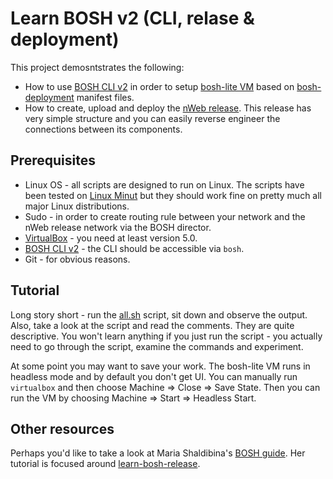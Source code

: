 # Learn BOSH v2 (CLI, relase & deployment)

This project demosntstrates the following:

* How to use [BOSH CLI v2](https://bosh.io/docs/cli-v2.html) in order to setup [bosh-lite VM](https://github.com/cloudfoundry/bosh-deployment/blob/master/docs/bosh-lite-on-vbox.md) based on [bosh-deployment](https://github.com/cloudfoundry/bosh-deployment) manifest files.
* How to create, upload and deploy the [nWeb release](https://github.com/ivandavidov/nweb-release). This release has very simple structure and you can easily reverse engineer the connections between its components.

## Prerequisites

* Linux OS - all scripts are designed to run on Linux. The scripts have been tested on [Linux Minut](http://linuxmint.com) but they should work fine on pretty much all major Linux distributions.
* Sudo - in order to create routing rule between your network and the nWeb release network via the BOSH director.
* [VirtualBox](https://virtualbox.org) - you need at least version 5.0.
* [BOSH CLI v2](https://bosh.io/docs/cli-v2.html#install) - the CLI should be accessible via ``bosh``.
* Git - for obvious reasons.

## Tutorial

Long story short - run the [all.sh](https://github.com/ivandavidov/learn-bosh2/blob/master/all.sh) script, sit down and observe the output. Also, take a look at the script and read the comments. They are quite descriptive. You won't learn anything if you just run the script - you actually need to go through the script, examine the commands and experiment.

At some point you may want to save your work. The bosh-lite VM runs in headless mode and by default you don't get UI. You can manually run ``virtualbox`` and then choose Machine => Close => Save State. Then you can run the VM by choosing Machine => Start => Headless Start.

## Other resources

Perhaps you'd like to take a look at Maria Shaldibina's [BOSH guide](http://mariash.github.io/learn-bosh/). Her tutorial is focused around [learn-bosh-release](https://github.com/mariash/learn-bosh-release).
